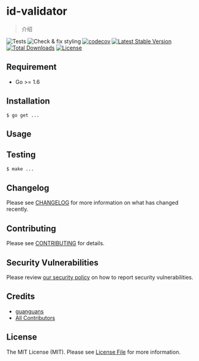 # id-validator

> 介绍

![Tests](https://github.com/guanguans/id-validator/workflows/Tests/badge.svg)
![Check & fix styling](https://github.com/guanguans/id-validator/workflows/Check%20&%20fix%20styling/badge.svg)
[![codecov](https://codecov.io/gh/guanguans/id-validator/branch/main/graph/badge.svg?token=URGFAWS6S4)](https://codecov.io/gh/guanguans/id-validator)
[![Latest Stable Version](https://poser.pugx.org/guanguans/id-validator/v)](//packagist.org/packages/guanguans/id-validator)
[![Total Downloads](https://poser.pugx.org/guanguans/id-validator/downloads)](//packagist.org/packages/guanguans/id-validator)
[![License](https://poser.pugx.org/guanguans/id-validator/license)](//packagist.org/packages/guanguans/id-validator)

## Requirement

* Go >= 1.6

## Installation

``` shell script
$ go get ...
```

## Usage

## Testing

``` bash
$ make ...
```

## Changelog

Please see [CHANGELOG](CHANGELOG.md) for more information on what has changed recently.

## Contributing

Please see [CONTRIBUTING](.github/CONTRIBUTING.md) for details.

## Security Vulnerabilities

Please review [our security policy](../../security/policy) on how to report security vulnerabilities.

## Credits

* [guanguans](https://github.com/guanguans)
* [All Contributors](../../contributors)

## License

The MIT License (MIT). Please see [License File](LICENSE) for more information.
